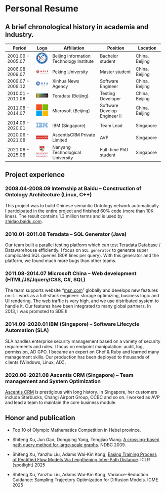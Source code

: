 # Personal Resume

## A brief chronological history in academia and industry.

| Period            | Logo                                      | Affiliation                              | Position                     | Location       |
|-------------------|-------------------------------------------|------------------------------------------|------------------------------|----------------|
| 2001.09 - 2005.07 | <img src="./logo/biti.png" width=50>      | Beijing Information Technology Institute | Bachelor student             | China, Beijing |
| 2006.08 - 2009.07 | <img src="./logo/pku.png" width=50>       | Peking University                        | Master student               | China, Beijing |
| 2009.07 - 2009.12 | <img src="./logo/xhs.png" width=50>       | Xinhua News Agency                       | Software Engineer            | China, Beijing |
| 2010.01 - 2011.08 | <img src="./logo/teradata.png" width=50>  | Teradata (Beijing)                       | Testing Developer            | China, Beijing |
| 2011.08 - 2014.07 | <img src="./logo/ms.png" width=50>        | Microsoft (Beijing)                      | Software Develop Engineer II | China, Beijing |
| 2014.09 - 2020.01 | <img src="./logo/ibm.png" width=50>       | IBM (Singapore)                          | Team Lead                    | Singapore      |
| 2020.06 - 2021.08 | <img src="./logo/ascentis.png" width=50>  | AscentisCRM Private Limited              | AVP                          | Singapore      |
| 2021.08 - 2025.08 | <img src="./logo/ntu.png" width=50>       | Nanyang Technological University         | Full-time PhD student        | Singapore      |


## Project experience
### 2008.04-2008.09 Internship at Baidu – Construction of Ontology Architecture (Linux, C++)
This project was to build Chinese semantic Ontology network automatically. 
I participated in the entire project and finished 60% code (more than 10K lines). 
The result contains 1.3 million terms and is used by [zhidao.baidu.com](https://zhidao.baidu.com/).

### 2010.01-2011.08	Teradata – SQL Generator (Java)
Our team built a parallel testing platform which can test Teradata Database / Datawarehouse efficiently. 
I focus on ``SQL generator`` to generate super complicated SQL queries (80K lines per query). 
With this generator and the platform, we found much more bugs than other teams. 

### 2011.08-2014.07	Microsoft China – Web development (HTML/JS/Jquery/CSS, C#, SQL)
The team supports website “[msn.com](https://www.msn.com/en-sg)” globally and develops new features on it.
I work as a full-stack engineer: storage optimizing, business logic and UI rendering. 
The web traffic is very high, and we use distributed system to handle it.
Our features have been integrated to many global partners. In 2013, I was promoted to SDE II. 

### 2014.09-2020.01	IBM (Singapore) – Software Lifecycle Automation (SLA)
SLA handles enterprise security management based on a variety of security requirements and rules.
I focus on endpoint manipulation: audit, log, permission, AD GPO. I became an expert on Chef & Ruby and learned many management skills.
Our production has been deployed to thousands of clients (Windows, Linux, AIX).

### 2020.06-2021.08	Ascentis CRM (Singapore) – Team management and System Optimization
[Ascentis CRM](https://corp.ascentis.com.sg/ascentis-crm/) is prestigious with long history. 
In Singapore, her customers include Starbucks, Changi Airport Group, OCBC and so on. 
I worked as AVP and lead a team to maintain the core business module. 

## Honor and publication
- Top 10 of Olympic Mathematics Competition in Hebei province.

- Shifeng Xu, Jun Gao, Dongqing Yang, Tengjiao Wang. [A crossing-based path query method for large-scale graphs](https://xueshu.baidu.com/usercenter/paper/show?paperid=447c27de516ac3488bec12280d681499&site=xueshu_se). NDBC 2009.

- Shifeng Xu, Yanzhu Liu, Adams Wai-Kin Kong, [Easing Training Process of Rectified Flow Models Via Lengthening Inter-Path Distance](https://openreview.net/forum?id=RaR3ETzyKp). ICLR (spotlight) 2025

- Shifeng Xu, Yanzhu Liu, Adams Wai-Kin Kong, Variance-Reduction Guidance: Sampling Trajectory Optimization for Diffusion Models. ICME 2025
